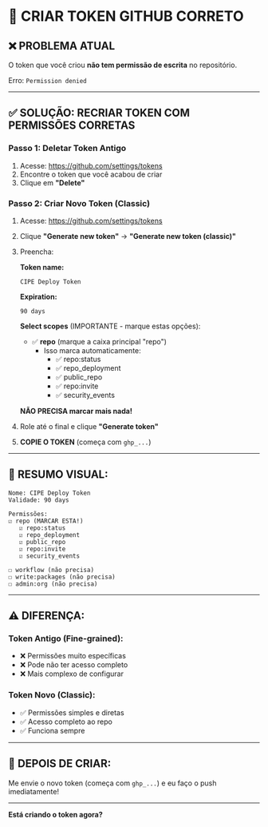 # 🔑 CRIAR TOKEN GITHUB CORRETO

## ❌ PROBLEMA ATUAL

O token que você criou **não tem permissão de escrita** no repositório.

Erro: `Permission denied`

---

## ✅ SOLUÇÃO: RECRIAR TOKEN COM PERMISSÕES CORRETAS

### **Passo 1: Deletar Token Antigo**

1. Acesse: https://github.com/settings/tokens
2. Encontre o token que você acabou de criar
3. Clique em **"Delete"**

### **Passo 2: Criar Novo Token (Classic)**

1. Acesse: https://github.com/settings/tokens
2. Clique **"Generate new token"** → **"Generate new token (classic)"**
3. Preencha:

   **Token name:**
   ```
   CIPE Deploy Token
   ```

   **Expiration:**
   ```
   90 days
   ```

   **Select scopes** (IMPORTANTE - marque estas opções):
   - ✅ **repo** (marque a caixa principal "repo")
     - Isso marca automaticamente:
       - ✅ repo:status
       - ✅ repo_deployment
       - ✅ public_repo
       - ✅ repo:invite
       - ✅ security_events
   
   **NÃO PRECISA marcar mais nada!**

4. Role até o final e clique **"Generate token"**

5. **COPIE O TOKEN** (começa com `ghp_...`)

---

## 📝 **RESUMO VISUAL:**

```
Nome: CIPE Deploy Token
Validade: 90 days

Permissões:
☑️ repo (MARCAR ESTA!)
   ☑️ repo:status
   ☑️ repo_deployment  
   ☑️ public_repo
   ☑️ repo:invite
   ☑️ security_events

☐ workflow (não precisa)
☐ write:packages (não precisa)
☐ admin:org (não precisa)
```

---

## ⚠️ **DIFERENÇA:**

### Token Antigo (Fine-grained):
- ❌ Permissões muito específicas
- ❌ Pode não ter acesso completo
- ❌ Mais complexo de configurar

### Token Novo (Classic):
- ✅ Permissões simples e diretas
- ✅ Acesso completo ao repo
- ✅ Funciona sempre

---

## 🚀 **DEPOIS DE CRIAR:**

Me envie o novo token (começa com `ghp_...`) e eu faço o push imediatamente!

---

**Está criando o token agora?**

